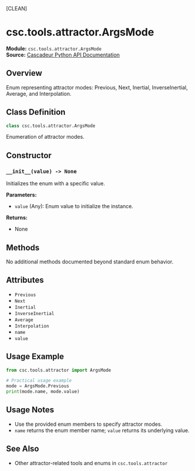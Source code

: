 [CLEAN]
<!-- Cleaned by batch script 2025-08-22 23:40 | Original: d8deee93 -->

# csc.tools.attractor.ArgsMode

**Module:** `csc.tools.attractor.ArgsMode`  
**Source:** [Cascadeur Python API Documentation](https://cascadeur.com/python-api/_generate/csc.tools.attractor.ArgsMode.html)

## Overview

Enum representing attractor modes: Previous, Next, Inertial, InverseInertial, Average, and Interpolation.

## Class Definition

```python
class csc.tools.attractor.ArgsMode
```

Enumeration of attractor modes.

## Constructor

### `__init__(value) -> None`

Initializes the enum with a specific value.

**Parameters:**
- `value` (Any): Enum value to initialize the instance.

**Returns:**
- None

## Methods

No additional methods documented beyond standard enum behavior.

## Attributes

- `Previous`
- `Next`
- `Inertial`
- `InverseInertial`
- `Average`
- `Interpolation`
- `name`
- `value`

## Usage Example

```python
from csc.tools.attractor import ArgsMode

# Practical usage example
mode = ArgsMode.Previous
print(mode.name, mode.value)
```

## Usage Notes

- Use the provided enum members to specify attractor modes.
- `name` returns the enum member name; `value` returns its underlying value.

## See Also

- Other attractor-related tools and enums in `csc.tools.attractor`